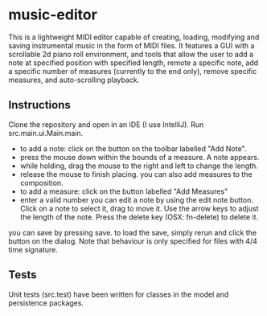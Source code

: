 

# music-editor
This is a lightweight MIDI editor capable of creating, loading, modifying and saving instrumental music in the form of MIDI files. It features a GUI with a scrollable 2d piano roll 
environment, and tools that allow the user to add a note at specified position with specified length, remote a specific note, add a specific number of measures (currently to the end only),
remove specific measures, and auto-scrolling playback. 


## Instructions
Clone the repository and open in an IDE (I use IntelliJ). Run src.main.ui.Main.main. 
- to add a note: click on the button on the toolbar labelled "Add Note".
- press the mouse down within the bounds of a measure. A note appears.
- while holding, drag the mouse to the right and left to change the length.
- release the mouse to finish placing.
you can also add measures to the composition.
- to add a measure: click on the button labelled "Add Measures"
- enter a valid number
you can edit a note by using the edit note button. Click on a note to select it, drag to move it. Use the arrow 
keys to adjust the length of the note. Press the delete key (OSX: fn-delete) to delete it. 

you can save by pressing save.
to load the save, simply rerun and click the button on the dialog. Note that behaviour is only specified for files with 4/4 time signature.

## Tests
Unit tests (src.test) have been written for classes in the model and persistence packages. 

